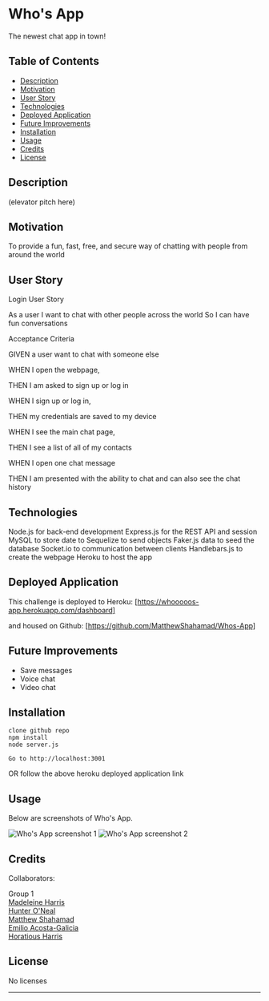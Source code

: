 # Who's App
The newest chat app in town!

## Table of Contents

- [Description](#description)
- [Motivation](#motivation)
- [User Story](#user-story)
- [Technologies](#Technologies)
- [Deployed Application](#deployed-application)
- [Future Improvements](#future-improvements)
- [Installation](#installation)
- [Usage](#usage)
- [Credits](#credits)
- [License](#license)

## Description

(elevator pitch here)

## Motivation

To provide a fun, fast, free, and secure way of chatting with people from around the world

## User Story

Login User Story 

As a user
I want to chat with other people across the world
So I can have fun conversations


Acceptance Criteria 

GIVEN a user want to chat with someone else

WHEN I open the webpage,

THEN I am asked to sign up or log in

WHEN I sign up or log in,

THEN my credentials are saved to my device

WHEN I see the main chat page,

THEN I see a list of all of my contacts 

WHEN I open one chat message

THEN I am presented with the ability to chat and can also see the chat history


## Technologies

Node.js for back-end development
Express.js for the REST API and session
MySQL to store date to
Sequelize to send objects
Faker.js data to seed the database
Socket.io to communication between clients
Handlebars.js to create the webpage
Heroku to host the app


## Deployed Application

This challenge is deployed to Heroku: [https://whooooos-app.herokuapp.com/dashboard]

and housed on Github: [https://github.com/MatthewShahamad/Whos-App]

## Future Improvements

* Save messages
* Voice chat
* Video chat

## Installation

```
clone github repo
npm install
node server.js

Go to http://localhost:3001
```
OR follow the above heroku deployed application link

## Usage

Below are screenshots of Who's App.

![Who's App screenshot 1]()
![Who's App screenshot 2]()

## Credits

Collaborators:

Group 1 <br>
 [Madeleine Harris](https://github.com/miss-mad)<br>
 [Hunter O'Neal](https://github.com/HellaHunter)<br>
 [Matthew Shahamad](https://github.com/MatthewShahamad)<br>
 [Emilio Acosta-Galicia](https://github.com/EmilioAcostaG)<br>
 [Horatious Harris](https://github.com/geekcoldhand)

## License

No licenses

---
